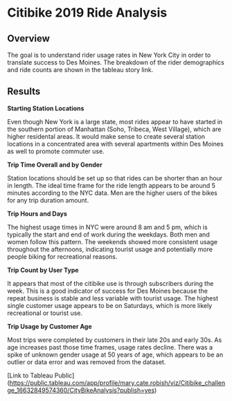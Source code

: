 # Citibike 2019 Ride Analysis 

## Overview 

The goal is to understand rider usage rates in New York City in order to translate success to Des Moines. The breakdown of the rider demographics and ride counts are shown in the tableau story link. 

## Results 

**Starting Station Locations** 

Even though New York is a large state, most rides appear to have started in the southern portion of Manhattan (Soho, Tribeca, West Village), which are higher residental areas. It would make sense to create several station locations in a concentrated area  with several apartments within Des Moines as well to promote commuter use. 

**Trip Time Overall and by Gender**

Station locations should be set up so that rides can be shorter than an hour in length. The ideal time frame for the ride length appears to be around 5 minutes according to the NYC data. Men are the higher users of the bikes for any trip duration amount. 

**Trip Hours and Days**

The highest usage times in NYC were around 8 am and 5 pm, which is typically the start and end of work during the weekdays. Both men and women follow this pattern. The weekends showed more consistent usage throughout the afternoons, indicating tourist usage and potentially more people biking for recreational reasons. 

**Trip Count by User Type** 

It appears that most of the citibike use is through subscribers during the week. This is a good indicator of success for Des Moines because the repeat business is stable and less variable with tourist usage. The highest single customer usage appears to be on Saturdays, which is more likely recreational or tourist use. 

**Trip Usage by Customer Age**

Most trips were completed by customers in their late 20s and early 30s. As age increases past those time frames, usage rates decline. There was a spike of unknown gender usage at 50 years of age, which appears to be an outlier or data error and was removed from the dataset. 

[Link to Tableau Public]  (https://public.tableau.com/app/profile/mary.cate.robish/viz/Citibike_challenge_16632849574360/CityBikeAnalysis?publish=yes)
